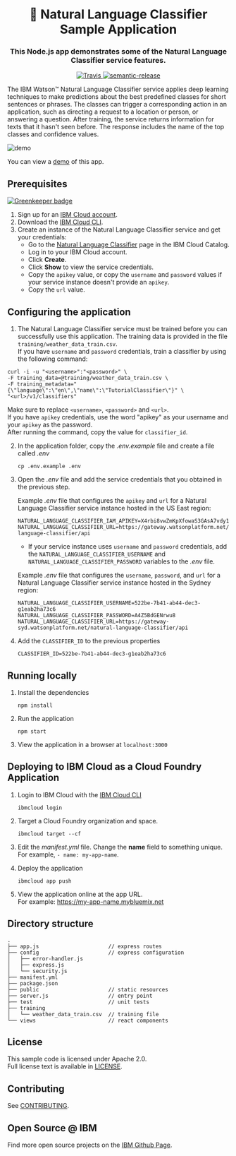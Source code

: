 <h1 align="center" style="border-bottom: none;">🚀 Natural Language Classifier Sample Application</h1>
<h3 align="center">This Node.js app demonstrates some of the Natural Language Classifier service features.</h3>
<p align="center">
  <a href="http://travis-ci.org/watson-developer-cloud/natural-language-classifier">
    <img alt="Travis" src="https://travis-ci.org/watson-developer-cloud/natural-language-classifier.svg?branch=master">
  </a>
  <a href="#badge">
    <img alt="semantic-release" src="https://img.shields.io/badge/%20%20%F0%9F%93%A6%F0%9F%9A%80-semantic--release-e10079.svg">
  </a>
</p>
</p>

The IBM Watson&trade; Natural Language Classifier service applies deep learning techniques to make predictions about the best predefined classes for short sentences or phrases. The classes can trigger a corresponding action in an application, such as directing a request to a location or person, or answering a question. After training, the service returns information for texts that it hasn't seen before. The response includes the name of the top classes and confidence values.

![demo](public/demo.gif)

You can view a [demo](https://natural-language-classifier-demo.ng.bluemix.net/) of this app.


## Prerequisites

[![Greenkeeper badge](https://badges.greenkeeper.io/watson-developer-cloud/natural-language-classifier-nodejs.svg)](https://greenkeeper.io/)

1. Sign up for an [IBM Cloud account](https://cloud.ibm.com/registration/).
1. Download the [IBM Cloud CLI](https://cloud.ibm.com/docs/cli/index.html#overview).
1. Create an instance of the Natural Language Classifier service and get your credentials:
    - Go to the [Natural Language Classifier](https://cloud.ibm.com/catalog/services/natural-language-classifier) page in the IBM Cloud Catalog.
    - Log in to your IBM Cloud account.
    - Click **Create**.
    - Click **Show** to view the service credentials.
    - Copy the `apikey` value, or copy the `username` and `password` values if your service instance doesn't provide an `apikey`.
    - Copy the `url` value.

## Configuring the application

1. The Natural Language Classifier service must be trained before you can successfully use this application. The training data is provided in the file `training/weather_data_train.csv`.  
 If you have `username` and `password` credentials, train a classifier by using the following command:

  ```none
  curl -i -u "<username>":"<password>" \
  -F training_data=@training/weather_data_train.csv \
  -F training_metadata="{\"language\":\"en\",\"name\":\"TutorialClassifier\"}" \
  "<url>/v1/classifiers"
  ```
  Make sure to replace `<username>`, `<password>` and `<url>`.  
  If you have `apikey` credentials, use the word "apikey" as your username and your `apikey` as the password.  
  After running the command, copy the value for `classifier_id`.

2. In the application folder, copy the *.env.example* file and create a file called *.env*

    ```
    cp .env.example .env
    ```

7. Open the *.env* file and add the service credentials that you obtained in the previous step.

    Example *.env* file that configures the `apikey` and `url` for a Natural Language Classifier service instance hosted in the US East region:

    ```
    NATURAL_LANGUAGE_CLASSIFIER_IAM_APIKEY=X4rbi8vwZmKpXfowaS3GAsA7vdy17Qh7km5D6EzKLHL2
    NATURAL_LANGUAGE_CLASSIFIER_URL=https://gateway.watsonplatform.net/natural-language-classifier/api
    ```

    - If your service instance uses `username` and `password` credentials, add the `NATURAL_LANGUAGE_CLASSIFIER_USERNAME` and `NATURAL_LANGUAGE_CLASSIFIER_PASSWORD` variables to the *.env* file.

    Example *.env* file that configures the `username`, `password`, and `url` for a Natural Language Classifier service instance hosted in the Sydney region:

    ```
    NATURAL_LANGUAGE_CLASSIFIER_USERNAME=522be-7b41-ab44-dec3-g1eab2ha73c6
    NATURAL_LANGUAGE_CLASSIFIER_PASSWORD=A4Z5BdGENrwu8
    NATURAL_LANGUAGE_CLASSIFIER_URL=https://gateway-syd.watsonplatform.net/natural-language-classifier/api
    ```

8. Add the `CLASSIFIER_ID` to the previous properties

    ```
    CLASSIFIER_ID=522be-7b41-ab44-dec3-g1eab2ha73c6
    ```

## Running locally

1. Install the dependencies

    ```
    npm install
    ```

1. Run the application

    ```
    npm start
    ```

1. View the application in a browser at `localhost:3000`

## Deploying to IBM Cloud as a Cloud Foundry Application

1. Login to IBM Cloud with the [IBM Cloud CLI](https://cloud.ibm.com/docs/cli/index.html#overview)

    ```
    ibmcloud login
    ```

1. Target a Cloud Foundry organization and space.

    ```
    ibmcloud target --cf
    ```

1. Edit the *manifest.yml* file. Change the **name** field to something unique.  
  For example, `- name: my-app-name`.
1. Deploy the application

    ```
    ibmcloud app push
    ```

1. View the application online at the app URL.  
For example: https://my-app-name.mybluemix.net


## Directory structure

```none
.
├── app.js                      // express routes
├── config                      // express configuration
│   ├── error-handler.js
│   ├── express.js
│   └── security.js
├── manifest.yml
├── package.json
├── public                      // static resources
├── server.js                   // entry point
├── test                        // unit tests
├── training
│   └── weather_data_train.csv  // training file
└── views                       // react components
```

## License

This sample code is licensed under Apache 2.0.  
Full license text is available in [LICENSE](LICENSE).

## Contributing

See [CONTRIBUTING](CONTRIBUTING.md).

## Open Source @ IBM

Find more open source projects on the
[IBM Github Page](http://ibm.github.io/).
